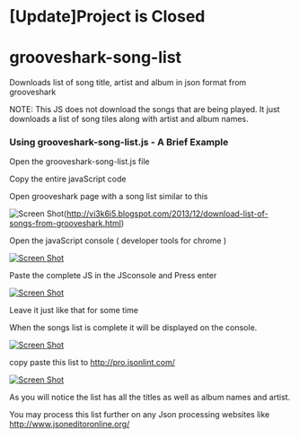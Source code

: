 [Update]Project is Closed
=========================

grooveshark-song-list
=====================

Downloads list of song title, artist and album in json format from grooveshark

NOTE: This JS does not download the songs that are being played. It just downloads a list of song tiles along with artist and album names.

### Using grooveshark-song-list.js - A Brief Example ###
    
Open the grooveshark-song-list.js file
    
Copy the entire javaScript code 
    
Open grooveshark page with a song list similar to this
    

![Screen Shot](https://raw.github.com/vi3k6i5/grooveshark-song-list/master/screenshots/groovesharkSongList-0.png)(http://vi3k6i5.blogspot.com/2013/12/download-list-of-songs-from-grooveshark.html)
    
    
Open the javaScript console ( developer tools for chrome )

    
[![Screen Shot](https://raw.github.com/vi3k6i5/grooveshark-song-list/master/screenshots/groovesharkSongList-1.png)](http://vi3k6i5.blogspot.com/2013/12/download-list-of-songs-from-grooveshark.html)

    
Paste the complete JS in the JSconsole and Press enter

    
[![Screen Shot](https://raw.github.com/vi3k6i5/grooveshark-song-list/master/screenshots/groovesharkSongList-2.png)](http://vi3k6i5.blogspot.com/2013/12/download-list-of-songs-from-grooveshark.html)

    
Leave it just like that for some time
    
When the songs list is complete it will be displayed on the console.

    
[![Screen Shot](https://raw.github.com/vi3k6i5/grooveshark-song-list/master/screenshots/groovesharkSongList-3.png)](http://vi3k6i5.blogspot.com/2013/12/download-list-of-songs-from-grooveshark.html)

    
copy paste this list to http://pro.jsonlint.com/

    
[![Screen Shot](https://raw.github.com/vi3k6i5/grooveshark-song-list/master/screenshots/groovesharkSongList-4.png)](http://pro.jsonlint.com/)

    
As you will notice the list has all the titles as well as album names and artist.
    
You may process this list further on any Json processing websites like http://www.jsoneditoronline.org/
